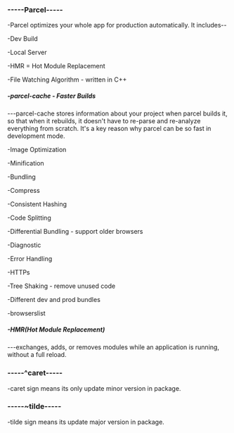 <h3>-----Parcel-----</h3>
<p>-Parcel optimizes your whole app for production automatically. It includes--</p>
<p>-Dev Build</p>
<p>-Local Server</p>
<p>-HMR = Hot Module Replacement</p>
<p>-File Watching Algorithm - written in C++</p>
<h5>-parcel-cache - Faster Builds</h5>
<p>---parcel-cache stores information about your project when parcel builds it, so that when it rebuilds, it doesn't have to re-parse and re-analyze everything from scratch. It's a key reason why parcel can be so fast in development mode.</p>
<p>-Image Optimization</p>
<p>-Minification</p>
<p>-Bundling</p>
<p>-Compress</p>
<p>-Consistent Hashing</p>
<p>-Code Splitting</p>
<p>-Differential Bundling - support older browsers</p>
<p>-Diagnostic</p>
<p>-Error Handling</p>
<p>-HTTPs</p>
<p>-Tree Shaking - remove unused code</p>
<p>-Different dev and prod bundles</p>
<p>-browserslist</p>
<h5>-HMR(Hot Module Replacement)</h5>
<p>---exchanges, adds, or removes modules while an application is running, without a full reload.</p>

<h3>-----^caret-----</h3>
<p>-caret sign means its only update minor version in package.</p>
<h3>-----~tilde-----</h3>
<p>-tilde sign means its update major version in package.</p>